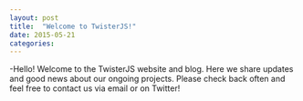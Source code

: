 ```yaml
---
layout: post
title:  "Welcome to TwisterJS!"
date: 2015-05-21
categories:
---
```

-Hello! Welcome to the TwisterJS website and blog. Here we share updates and good news about our ongoing projects. Please check back often and feel free to contact us via email or on Twitter!
